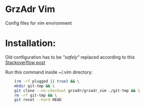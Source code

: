 # GrzAdr Vim

Config files for vim environment

# Installation:

Old configuration has to be _"safely"_ replaced according to this [Stackoverflow post](https://stackoverflow.com/questions/2411031/how-do-i-clone-into-a-non-empty-directory)

Run this command inside ~/.vim directory:

```bash
    (rm -rf plugged || true) && \
    mkdir git-tmp && \
    git clone --no-checkout grzadr/grzadr_vim ./git-tmp && \
    rm -rf git-tmp && \
    git reset --hard HEAD
```
